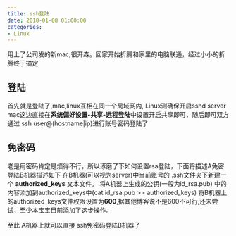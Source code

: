 ```yaml
---
title: ssh登陆
date: 2018-01-08 01:00:00
categories: 
- Linux
---
```

用上了公司发的新mac,很开森。回家开始折腾和家里的电脑联通，经过小小的折腾终于搞定
## 登陆
首先就是登陆了,mac,linux互相在同一个局域网内,
Linux测确保开启sshd server
mac这边直接在**系统偏好设置-共享-远程登陆**中设置开启共享即可，随后即可双方通过 ssh user@(hostname|ip)进行账号密码登陆了

## 免密码
老是用密码肯定是烦得不行，所以琢磨了下如何设置rsa登陆，下面将描述A免密登陆B机器描述如下
在B机器(可以视为server)中当前账号的 .ssh文件夹下新建一个 **authorized_keys** 文本文件。
将A机器上生成的公钥(一般为id_rsa.pub) 中的内容添加到authorized_keys中(cat id_rsa.pub >> authorized_keys)
将B机器上的authorized_keys文件权限设置为**600**,据其他博客说不是600不可行,还未尝试，至少本宝宝目前添加了这步操作。

至此 A机器上就可以直接 ssh免密码登陆B机器了 



